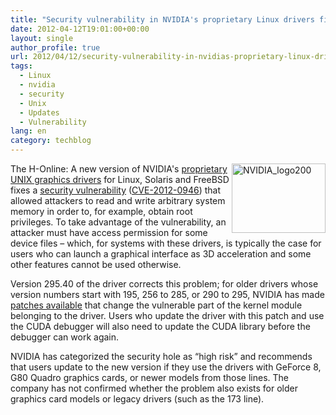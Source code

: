 ```yaml
---
title: "Security vulnerability in NVIDIA's proprietary Linux drivers fixed"
date: 2012-04-12T19:01:00+00:00
layout: single
author_profile: true
url: 2012/04/12/security-vulnerability-in-nvidias-proprietary-linux-drivers-fixed/
tags:
  - Linux
  - nvidia
  - security
  - Unix
  - Updates
  - Vulnerability
lang: en
category: techblog
---
```

[<img title="NVIDIA_logo200" border="0" alt="NVIDIA_logo200" align="right" src="http://lh5.ggpht.com/-942xaZtdEac/T4cfmI6tD2I/AAAAAAAAFeo/-aybmQ6NL-c/NVIDIA_logo200_thumb%25255B1%25255D.png?imgmax=800" width="150" height="111" />](http://lh6.ggpht.com/-gtXFjG4z3M8/T4cfj6WzceI/AAAAAAAAFeg/4uqTaeWiYlQ/s1600-h/NVIDIA_logo200%25255B3%25255D.png)The H-Online: A new version of NVIDIA's [proprietary UNIX graphics drivers](http://www.nvidia.com/object/unix.html) for Linux, Solaris and FreeBSD fixes a [security vulnerability](http://nvidia.custhelp.com/app/answers/detail/a_id/3109) ([CVE-2012-0946](http://www.cve.mitre.org/cgi-bin/cvename.cgi?name=CVE-2012-0946)) that allowed attackers to read and write arbitrary system memory in order to, for example, obtain root privileges. To take advantage of the vulnerability, an attacker must have access permission for some device files – which, for systems with these drivers, is typically the case for users who can launch a graphical interface as 3D acceleration and some other features cannot be used otherwise. 

Version 295.40 of the driver corrects this problem; for older drivers whose version numbers start with 195, 256 to 285, or 290 to 295, NVIDIA has made [patches available](ftp://download.nvidia.com/XFree86/patches/security/CVE-2012-0946/) that change the vulnerable part of the kernel module belonging to the driver. Users who update the driver with this patch and use the CUDA debugger will also need to update the CUDA library before the debugger can work again. 

NVIDIA has categorized the security hole as “high risk” and recommends that users update to the new version if they use the drivers with GeForce 8, G80 Quadro graphics cards, or newer models from those lines. The company has not confirmed whether the problem also exists for older graphics card models or legacy drivers (such as the 173 line).